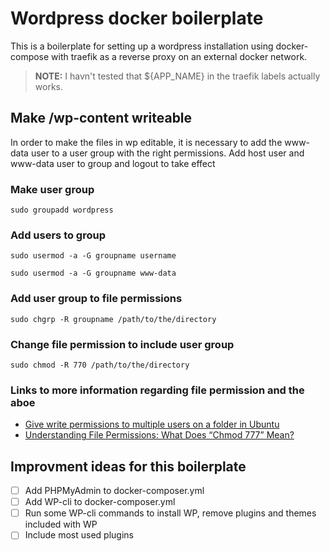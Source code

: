 # Wordpress docker boilerplate
This is a boilerplate for setting up a wordpress installation using docker-compose with traefik as a reverse proxy on an external docker network.

> **NOTE:** I havn't tested that ${APP_NAME} in the traefik labels actually works.

## Make /wp-content writeable
In order to make the files in wp editable, it is necessary to add the www-data user to a user group with the right permissions. Add host user and www-data user to group and logout to take effect

### Make user group
```sudo groupadd wordpress```
### Add users to group
```sudo usermod -a -G groupname username```

```sudo usermod -a -G groupname www-data```
### Add user group to file permissions
```sudo chgrp -R groupname /path/to/the/directory```
### Change file permission to include user group
```sudo chmod -R 770 /path/to/the/directory```

### Links to more information regarding file permission and the aboe
* [Give write permissions to multiple users on a folder in Ubuntu](https://superuser.com/questions/280994/give-write-permissions-to-multiple-users-on-a-folder-in-ubuntu)
* [Understanding File Permissions: What Does “Chmod 777” Mean?](https://www.maketecheasier.com/file-permissions-what-does-chmod-777-means/)

## Improvment ideas for this boilerplate
- [ ] Add PHPMyAdmin to docker-composer.yml
- [ ] Add WP-cli to docker-composer.yml
- [ ] Run some WP-cli commands to install WP, remove plugins and themes included with WP
- [ ] Include most used plugins